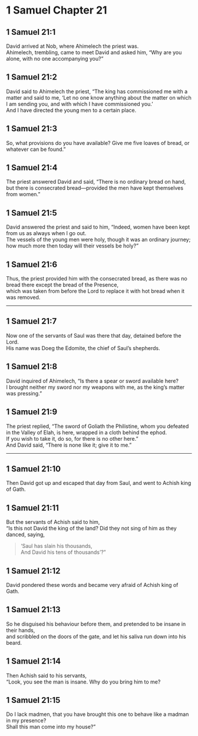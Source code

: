 # 1 Samuel Chapter 21

## 1 Samuel 21:1

David arrived at Nob, where Ahimelech the priest was.  
Ahimelech, trembling, came to meet David and asked him, “Why are you alone, with no one accompanying you?”

## 1 Samuel 21:2

David said to Ahimelech the priest, “The king has commissioned me with a matter and said to me, ‘Let no one know anything about the matter on which I am sending you, and with which I have commissioned you.’  
And I have directed the young men to a certain place.

## 1 Samuel 21:3

So, what provisions do you have available? Give me five loaves of bread, or whatever can be found.”

## 1 Samuel 21:4

The priest answered David and said, “There is no ordinary bread on hand, but there is consecrated bread—provided the men have kept themselves from women.”

## 1 Samuel 21:5

David answered the priest and said to him, “Indeed, women have been kept from us as always when I go out.  
The vessels of the young men were holy, though it was an ordinary journey; how much more then today will their vessels be holy?”

## 1 Samuel 21:6

Thus, the priest provided him with the consecrated bread, as there was no bread there except the bread of the Presence,  
which was taken from before the Lord to replace it with hot bread when it was removed.

---

## 1 Samuel 21:7

Now one of the servants of Saul was there that day, detained before the Lord.  
His name was Doeg the Edomite, the chief of Saul’s shepherds.

## 1 Samuel 21:8

David inquired of Ahimelech, “Is there a spear or sword available here?  
I brought neither my sword nor my weapons with me, as the king’s matter was pressing.”

## 1 Samuel 21:9

The priest replied, “The sword of Goliath the Philistine, whom you defeated in the Valley of Elah, is here, wrapped in a cloth behind the ephod.  
If you wish to take it, do so, for there is no other here.”  
And David said, “There is none like it; give it to me.”

---

## 1 Samuel 21:10

Then David got up and escaped that day from Saul, and went to Achish king of Gath.

## 1 Samuel 21:11

But the servants of Achish said to him,  
“Is this not David the king of the land? Did they not sing of him as they danced, saying,

> ‘Saul has slain his thousands,  
> And David his tens of thousands’?”

## 1 Samuel 21:12

David pondered these words and became very afraid of Achish king of Gath.

## 1 Samuel 21:13

So he disguised his behaviour before them, and pretended to be insane in their hands,  
and scribbled on the doors of the gate, and let his saliva run down into his beard.

## 1 Samuel 21:14

Then Achish said to his servants,  
“Look, you see the man is insane. Why do you bring him to me?

## 1 Samuel 21:15

Do I lack madmen, that you have brought this one to behave like a madman in my presence?  
Shall this man come into my house?”
